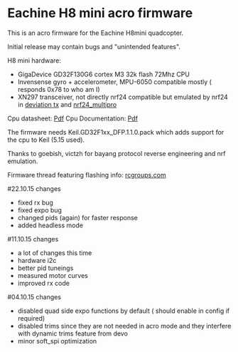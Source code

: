 # Eachine H8 mini acro firmware 

This is an acro firmware for the Eachine H8mini quadcopter.

Initial release may contain bugs and "unintended features".

H8 mini hardware:
 * GigaDevice GD32F130G6 cortex M3 32k flash 72Mhz CPU
 * Invensense gyro + accelerometer, MPU-6050 compatible mostly ( responds 0x78 to who am I)
 * XN297 transceiver, not directly nrf24 compatible but emulated by nrf24 in [deviation tx](http://www.deviationtx.com/) and [nrf24_multipro](https://github.com/goebish/nrf24_multipro)

Cpu datasheet: [Pdf](https://app.box.com/s/3zi661iffmit1rwda499wu8vycv03biv) Cpu Documentation: [Pdf](https://app.box.com/s/pehsanvluc40qu8k2036sbjk5ti08y2m)

The firmware needs Keil.GD32F1xx_DFP.1.1.0.pack which adds support for the cpu to Keil (5.15 used).


Thanks to goebish, victzh for bayang protocol reverse engineering and nrf emulation.

Firmware thread featuring flashing info: [rcgroups.com](http://www.rcgroups.com/forums/showthread.php?t=2512604)

#22.10.15 changes
* fixed rx bug
* fixed expo bug
* changed pids (again) for faster response
* added headless mode

#11.10.15 changes
* a lot of changes this time
* hardware i2c
* better pid tuneings
* measured motor curves
* improved rx code

#04.10.15 changes

* disabled quad side expo functions by default ( should enable in config if required)
* disabled trims since they are not needed in acro mode and they interfere with dynamic trims feature from devo
* minor soft_spi optimization
